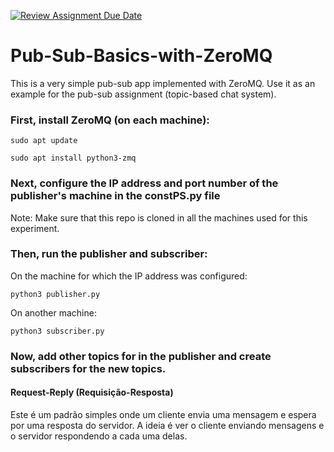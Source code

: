 [![Review Assignment Due Date](https://classroom.github.com/assets/deadline-readme-button-22041afd0340ce965d47ae6ef1cefeee28c7c493a6346c4f15d667ab976d596c.svg)](https://classroom.github.com/a/KCCNwrQi)
# Pub-Sub-Basics-with-ZeroMQ

This is a very simple pub-sub app implemented with ZeroMQ. Use it as an example for the pub-sub assignment (topic-based chat system).

### First, install ZeroMQ (on each machine):

    sudo apt update

    sudo apt install python3-zmq

### Next, configure the IP address and port number of the publisher's machine in the constPS.py file

Note: Make sure that this repo is cloned in all the machines used for this experiment.

### Then, run the publisher and subscriber:

On the machine for which the IP address was configured:

    python3 publisher.py

On another machine:

    python3 subscriber.py

### Now, add other topics for in the publisher and create subscribers for the new topics.
#### Request-Reply (Requisição-Resposta)
Este é um padrão simples onde um cliente envia uma mensagem e espera por uma resposta do servidor.
A ideia é ver o cliente enviando mensagens e o servidor respondendo a cada uma delas.
    
